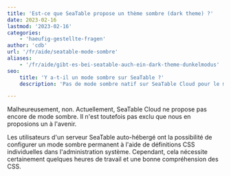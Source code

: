 ```yaml
---
title: 'Est-ce que SeaTable propose un thème sombre (dark theme) ?'
date: 2023-02-16
lastmod: '2023-02-16'
categories:
    - 'haeufig-gestellte-fragen'
author: 'cdb'
url: '/fr/aide/seatable-mode-sombre'
aliases:
    - '/fr/aide/gibt-es-bei-seatable-auch-ein-dark-theme-dunkelmodus'
seo:
    title: 'Y a-t-il un mode sombre sur SeaTable ?'
    description: 'Pas de mode sombre natif sur SeaTable Cloud pour le moment ; solution existant uniquement pour serveurs auto-hébergés CSS.'

---
```


Malheureusement, non. Actuellement, SeaTable Cloud ne propose pas encore de mode sombre. Il n'est toutefois pas exclu que nous en proposions un à l'avenir.

Les utilisateurs d'un serveur SeaTable auto-hébergé ont la possibilité de configurer un mode sombre permanent à l'aide de définitions CSS individuelles dans l'administration système. Cependant, cela nécessite certainement quelques heures de travail et une bonne compréhension des CSS.

